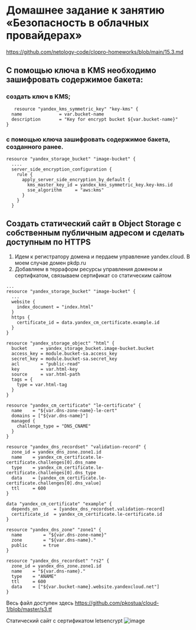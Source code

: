 # Домашнее задание к занятию «Безопасность в облачных провайдерах»
https://github.com/netology-code/clopro-homeworks/blob/main/15.3.md

## С помощью ключа в KMS необходимо зашифровать содержимое бакета:
### создать ключ в KMS;  
```
   resource "yandex_kms_symmetric_key" "key-kms" {
  name              = var.bucket-name
  description       = "Key for encrypt bucket ${var.bucket-name}"
}
```
### с помощью ключа зашифровать содержимое бакета, созданного ранее.
```
resource "yandex_storage_bucket" "image-bucket" {
  ....
  server_side_encryption_configuration {
    rule {
      apply_server_side_encryption_by_default {
        kms_master_key_id = yandex_kms_symmetric_key.key-kms.id
        sse_algorithm     = "aws:kms"
      }
    }
  }
```
## Создать статический сайт в Object Storage c собственным публичным адресом и сделать доступным по HTTPS
1. Идем к регистратору домена и пердаем управление yandex.cloud. В моем случае домен pkdp.ru
2. Добавляем в терраформ ресурсы управления доменом и сертифкатом, связываем сертификат со статическим сайтом
```
...
resource "yandex_storage_bucket" "image-bucket" {
  ...
  website {
    index_document = "index.html"
  }
  https {
    certificate_id = data.yandex_cm_certificate.example.id
  }
}

resource "yandex_storage_object" "html" {
  bucket     = yandex_storage_bucket.image-bucket.bucket
  access_key = module.bucket-sa.access_key
  secret_key = module.bucket-sa.secret_key
  acl        = "public-read"
  key        = var.html-key
  source     = var.html-path
  tags = {
    type = var.html-tag
  }
}

resource "yandex_cm_certificate" "le-certificate" {
  name    = "${var.dns-zone-name}-le-cert"
  domains = ["${var.dns-name}"]
  managed {
    challenge_type = "DNS_CNAME"
  }
}

resource "yandex_dns_recordset" "validation-record" {
  zone_id = yandex_dns_zone.zone1.id
  name    = yandex_cm_certificate.le-certificate.challenges[0].dns_name
  type    = yandex_cm_certificate.le-certificate.challenges[0].dns_type
  data    = [yandex_cm_certificate.le-certificate.challenges[0].dns_value]
  ttl     = 600
}

data "yandex_cm_certificate" "example" {
  depends_on      = [yandex_dns_recordset.validation-record]
  certificate_id  = yandex_cm_certificate.le-certificate.id
}

resource "yandex_dns_zone" "zone1" {
  name        = "${var.dns-zone-name}"
  zone        = "${var.dns-name}."
  public      = true
}

resource "yandex_dns_recordset" "rs2" {
  zone_id = yandex_dns_zone.zone1.id
  name    = "${var.dns-name}."
  type    = "ANAME"
  ttl     = 600
  data    = ["${var.bucket-name}.website.yandexcloud.net"]
}
```  
Весь файл доступен здесь https://github.com/pkostua/cloud-1/blob/master/s3.tf

Статический сайт с сертификатом letsencrypt
![image](https://github.com/user-attachments/assets/3be0d744-fd40-4d92-a5de-ab83c92fe4b9)





